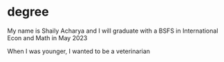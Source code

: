 # degree

My name is Shaily Acharya and I will graduate with a BSFS in International Econ and Math in May 2023

When I was younger, I wanted to be a veterinarian


